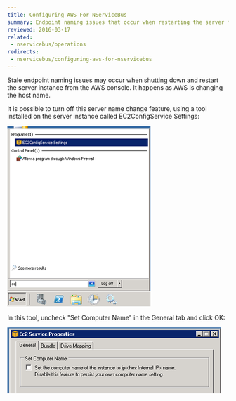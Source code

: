 ```yaml
---
title: Configuring AWS For NServiceBus
summary: Endpoint naming issues that occur when restarting the server from the AWS console can be prevented using a special tool.
reviewed: 2016-03-17
related:
 - nservicebus/operations
redirects:
 - nservicebus/configuring-aws-for-nservicebus
---
```


Stale endpoint naming issues may occur when shutting down and restart the server instance from the AWS console. It happens as AWS is changing the host name.

It is possible to turn off this server name change feature, using a tool installed on the server instance called EC2ConfigService Settings:

![EC2 Config Settings](ec2-config-settings.png)

In this tool, uncheck "Set Computer Name" in the General tab and click OK:

![](ec2-service-properties.png)
